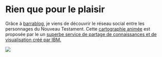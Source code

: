 # Rien que pour le plaisir

Grâce à [barrablog](http://gentechspace.free.fr/barrablog/index.php?2007/01/04/268-reseau-social-historique), je viens de découvrir le réseau social entre les personnages du Nouveau Testament. Cette [cartographie animée](http://services.alphaworks.ibm.com/manyeyes/view/SMGTJEsOtha6zD-hkydKE2-) est proposée par le un [superbe service de partage de connaissances et de visualisation créé par IBM.](http://services.alphaworks.ibm.com/manyeyes/app)

![](https://tcrouzet.com/images_tc/2007bible.jpg)